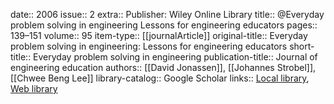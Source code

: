 date:: 2006
issue:: 2
extra:: Publisher: Wiley Online Library
title:: @Everyday problem solving in engineering Lessons for engineering educators
pages:: 139–151
volume:: 95
item-type:: [[journalArticle]]
original-title:: Everyday problem solving in engineering: Lessons for engineering educators
short-title:: Everyday problem solving in engineering
publication-title:: Journal of engineering education
authors:: [[David Jonassen]], [[Johannes Strobel]], [[Chwee Beng Lee]]
library-catalog:: Google Scholar
links:: [Local library](zotero://select/library/items/S5Y8FPUM), [Web library](https://www.zotero.org/users/6520516/items/S5Y8FPUM)
